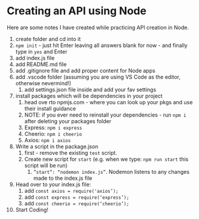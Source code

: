 # Creating an API using Node

Here are some notes I have created while practicing API creation in Node.

1. create folder and cd into it
2. `npm init` - just hit Enter leaving all answers blank for now - and finally type in `yes` and Enter
3. add index.js file
4. add README.md file
5. add .gitignore file and add proper content for Node apps
6. add .vscode folder (assuming you are using VS Code as the editor, otherwise nevermind!)
   1. add settings.json file inside and add your fav settings
7. install packages which will be dependencies in your project
   1. head ove rto npmjs.com - where you can look up your pkgs and use their install guidance
   2. NOTE: if you ever need to reinstall your dependencies - run `npm i` after deleting your packages folder
   3. Express: `npm i express`
   4. Cheerio: `npm i cheerio`
   5. Axios: `npm i axios`
8. Write a script in the package.json
   1. first - remove the existing `test` script.
   2. Create new script for `start` (e.g. when we type: `npm run start` this script will be run)
      1. `”start”: “nodemon index.js”`. Nodemon listens to any changes made to the index.js file
9. Head over to your index.js file:
   1. add `const axios = require('axios’);`
   2. add `const express = require(‘express’);`
   3. add `const cheerio = require(‘cheerio’);`
10. Start Coding!
